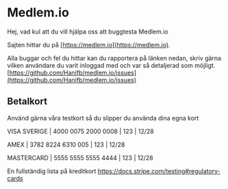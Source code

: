 Medlem.io
========
Hej, vad kul att du vill hjälpa oss att buggtesta Medlem.io

Sajten hittar du på [https://medlem.io](https://medlem.io).

Alla buggar och fel du hittar kan du rapportera på länken nedan, skriv gärna vilken användare du varit inloggad med och var så detaljerad som möjligt.
[https://github.com/Hanifb/medlem.io/issues](https://github.com/Hanifb/medlem.io/issues) 

## Betalkort

Använd gärna våra testkort så du slipper du använda dina egna kort

VISA SVERIGE | 4000 0075 2000 0008  | 123 | 12/28

AMEX         | 3782 8224 6310 005   | 123 | 12/28

MASTERCARD   | 5555 5555 5555 4444  | 123 | 12/28

En fullständig lista på kreditkort
https://docs.stripe.com/testing#regulatory-cards

